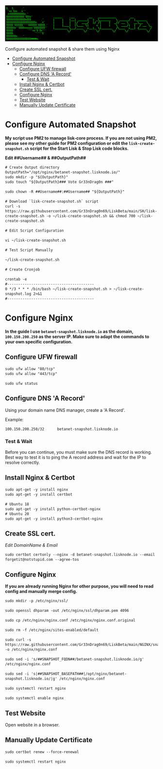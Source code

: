 ![##Header##](../PNG/Header.png)

Configure automated snapshot & share them using Nginx

- [Configure Automated Snapshot](#configure-automated-snapshot)
- [Configure Nginx](#configure-nginx)
  - [Configure UFW firewall](#configure-ufw-firewall)
  - [Configure DNS 'A Record'](#configure-dns-a-record)
    - [Test & Wait](#test--wait)
  - [Install Nginx & Certbot](#install-nginx--certbot)
  - [Create SSL cert.](#create-ssl-cert)
  - [Configure Nginx](#configure-nginx-1)
  - [Test Website](#test-website)
  - [Manually Update Certificate](#manually-update-certificate)

# Configure Automated Snapshot

**My script use PM2 to manage lisk-core process. If you are not using PM2, please see my other guide for PM2 configuration or edit the `lisk-create-snapshot.sh` script for the Start Lisk & Stop Lisk code blocks.**

**Edit ##Username## & ##OutputPath##**

```shell
# Create Output directory
OutputPath="/opt/nginx/betanet-snapshot.lisknode.io/"
sudo mkdir -p "${OutputPath}"
sudo touch "${OutputPath}### Vote Gr33nDrag0n ###"

sudo chown -R ##Username##:##Username## "${OutputPath}"

# Download `lisk-create-snapshot.sh` script
curl -s https://raw.githubusercontent.com/Gr33nDrag0n69/LiskBeta/main/SH/lisk-create-snapshot.sh -o ~/lisk-create-snapshot.sh && chmod 700 ~/lisk-create-snapshot.sh

# Edit Script Configuration

vi ~/lisk-create-snapshot.sh

# Test Script Manually

~/lisk-create-snapshot.sh

# Create Cronjob

crontab -e
#----------------------------------------
0 */3 * * * /bin/bash ~/lisk-create-snapshot.sh > ~/lisk-create-snapshot.log 2>&1
#----------------------------------------

```

# Configure Nginx


**In the guide I use `betanet-snapshot.lisknode.io` as the domain, `100.150.200.250` as the server IP.
Make sure to adapt the commands to your own specific configuration.**

## Configure UFW firewall

```shell
sudo ufw allow "80/tcp"
sudo ufw allow "443/tcp"

sudo ufw status
```

## Configure DNS 'A Record'

Using your domain name DNS manager, create a 'A Record'.

Example:
```txt
100.150.200.250/32      betanet-snapshot.lisknode.io
```

### Test & Wait

Before you can continue, you must make sure the DNS record is working.
Best way to test it is to ping the A record address and wait for the IP to resolve correctly.

## Install Nginx & Certbot 

```shell
sudo apt-get -y install nginx
sudo apt-get -y install certbot

# Ubuntu 18
sudo apt-get -y install python-certbot-nginx
# Ubuntu 20
sudo apt-get -y install python3-certbot-nginx
```

## Create SSL cert.
*Edit DomainName & Email*

```shell
sudo certbot certonly --nginx -d betanet-snapshot.lisknode.io --email forgetit@notstupid.com --agree-tos
```

## Configure Nginx

**If you are already running Nginx for other purpose, you will need to read config and manually merge config.**

```shell
sudo mkdir -p /etc/nginx/ssl/

sudo openssl dhparam -out /etc/nginx/ssl/dhparam.pem 4096

sudo cp /etc/nginx/nginx.conf /etc/nginx/nginx.conf.original

sudo rm -f /etc/nginx/sites-enabled/default

sudo curl -s https://raw.githubusercontent.com/Gr33nDrag0n69/LiskBeta/main/NGINX/snapshot.template.nginx.conf -o /etc/nginx/nginx.conf

sudo sed -i 's/##SNAPSHOT_FQDN##/betanet-snapshot.lisknode.io/g' /etc/nginx/nginx.conf

sudo sed -i 's|##SNAPSHOT_BASEPATH##|/opt/nginx/betanet-snapshot.lisknode.io/|g' /etc/nginx/nginx.conf

sudo systemctl restart nginx

sudo systemctl enable nginx

```

## Test Website

Open website in a browser.

## Manually Update Certificate

```shell
sudo certbot renew --force-renewal

sudo systemctl restart nginx

```


